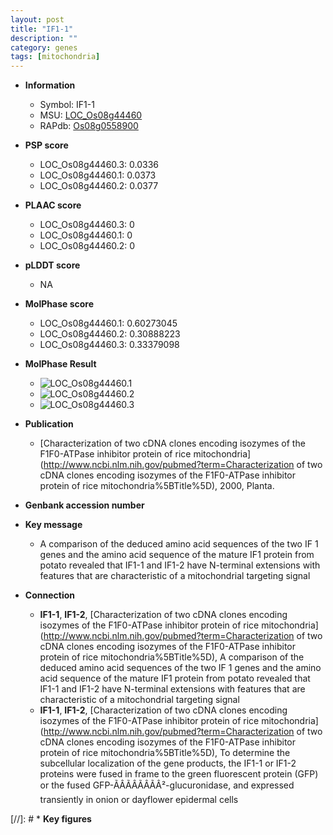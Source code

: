 ```yaml
---
layout: post
title: "IF1-1"
description: ""
category: genes
tags: [mitochondria]
---
```


* **Information**  
    + Symbol: IF1-1  
    + MSU: [LOC_Os08g44460](http://rice.plantbiology.msu.edu/cgi-bin/ORF_infopage.cgi?orf=LOC_Os08g44460)  
    + RAPdb: [Os08g0558900](http://rapdb.dna.affrc.go.jp/viewer/gbrowse_details/irgsp1?name=Os08g0558900)  

* **PSP score**  
    + LOC_Os08g44460.3: 0.0336 
    + LOC_Os08g44460.1: 0.0373 
    + LOC_Os08g44460.2: 0.0377 

* **PLAAC score**  
    + LOC_Os08g44460.3: 0 
    + LOC_Os08g44460.1: 0 
    + LOC_Os08g44460.2: 0 

* **pLDDT score**
    + NA


* **MolPhase score**
    + LOC_Os08g44460.1: 0.60273045
    + LOC_Os08g44460.2: 0.30888223
    + LOC_Os08g44460.3: 0.33379098

* **MolPhase Result**
    + ![LOC_Os08g44460.1](https://304243504.github.io/Pictures/LOC_Os08g/LOC_Os08g44460.1.png)
    + ![LOC_Os08g44460.2](https://304243504.github.io/Pictures/LOC_Os08g/LOC_Os08g44460.2.png)
    + ![LOC_Os08g44460.3](https://304243504.github.io/Pictures/LOC_Os08g/LOC_Os08g44460.3.png)

* **Publication**  
    + [Characterization of two cDNA clones encoding isozymes of the F1F0-ATPase inhibitor protein of rice mitochondria](http://www.ncbi.nlm.nih.gov/pubmed?term=Characterization of two cDNA clones encoding isozymes of the F1F0-ATPase inhibitor protein of rice mitochondria%5BTitle%5D), 2000, Planta.

* **Genbank accession number**  

* **Key message**  
    + A comparison of the deduced amino acid sequences of the two IF 1 genes and the amino acid sequence of the mature IF1 protein from potato revealed that IF1-1 and IF1-2 have N-terminal extensions with features that are characteristic of a mitochondrial targeting signal

* **Connection**  
    + __IF1-1__, __IF1-2__, [Characterization of two cDNA clones encoding isozymes of the F1F0-ATPase inhibitor protein of rice mitochondria](http://www.ncbi.nlm.nih.gov/pubmed?term=Characterization of two cDNA clones encoding isozymes of the F1F0-ATPase inhibitor protein of rice mitochondria%5BTitle%5D), A comparison of the deduced amino acid sequences of the two IF 1 genes and the amino acid sequence of the mature IF1 protein from potato revealed that IF1-1 and IF1-2 have N-terminal extensions with features that are characteristic of a mitochondrial targeting signal
    + __IF1-1__, __IF1-2__, [Characterization of two cDNA clones encoding isozymes of the F1F0-ATPase inhibitor protein of rice mitochondria](http://www.ncbi.nlm.nih.gov/pubmed?term=Characterization of two cDNA clones encoding isozymes of the F1F0-ATPase inhibitor protein of rice mitochondria%5BTitle%5D), To determine the subcellular localization of the gene products, the IF1-1 or IF1-2 proteins were fused in frame to the green fluorescent protein (GFP) or the fused GFP-ÃÂÃÂÃÂÃÂ²-glucuronidase, and expressed transiently in onion or dayflower epidermal cells

[//]: # * **Key figures**  


